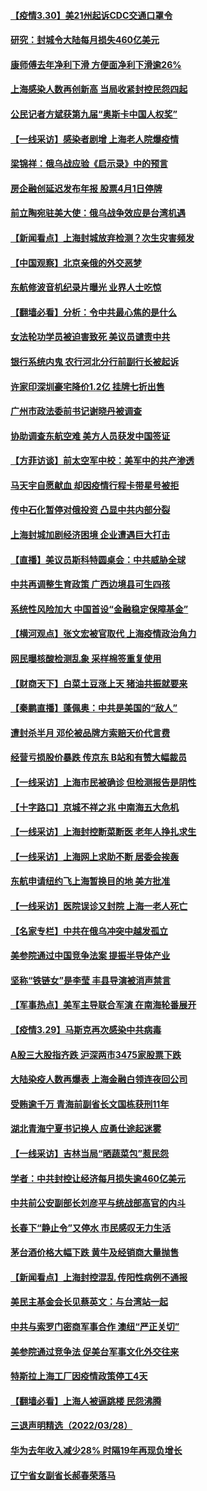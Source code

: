 #### [【疫情3.30】美21州起诉CDC交通口罩令](../pages/nsc413/n13681868.md) 
#### [研究：封城令大陆每月损失460亿美元](../pages/nsc413/n13683203.md) 
#### [康师傅去年净利下滑 方便面净利下滑逾26%](../pages/nsc413/n13682953.md) 
#### [上海感染人数再创新高 当局收紧封控民怨四起](../pages/nsc413/n13683136.md) 
#### [公民记者方斌获第九届“奥斯卡中国人权奖”](../pages/nsc413/n13683013.md) 
#### [【一线采访】感染者剧增 上海老人院爆疫情](../pages/nsc413/n13682806.md) 
#### [梁锦祥：俄乌战应验《启示录》中的预言](../pages/nsc413/n13682256.md) 
#### [房企融创延迟发布年报 股票4月1日停牌](../pages/nsc413/n13682326.md) 
#### [前立陶宛驻美大使：俄乌战争效应是台湾机遇](../pages/nsc413/n13682154.md) 
#### [【新闻看点】上海封城放弃检测？次生灾害频发](../pages/nsc413/n13681738.md) 
#### [【中国观察】北京亲俄的外交恶梦](../pages/nsc413/n13682222.md) 
#### [东航修波音机纪录片曝光 业界人士吃惊](../pages/nsc413/n13681599.md) 
#### [【翻墙必看】分析：令中共最心焦的是什么](../pages/nsc413/n13682145.md) 
#### [女法轮功学员被迫害致死 美议员谴责中共](../pages/nsc413/n13682069.md) 
#### [银行系统内鬼 农行河北分行前副行长被起诉](../pages/nsc413/n13682366.md) 
#### [许家印深圳豪宅降价1.2亿 挂牌七折出售](../pages/nsc413/n13682035.md) 
#### [广州市政法委前书记谢晓丹被调查](../pages/nsc413/n13682144.md) 
#### [协助调查东航空难 美方人员获发中国签证](../pages/nsc413/n13681776.md) 
#### [【方菲访谈】前太空军中校：美军中的共产渗透](../pages/nsc413/n13681422.md) 
#### [马天宇自愿献血 却因疫情行程卡带星号被拒](../pages/nsc413/n13681895.md) 
#### [传中石化暂停对俄投资 凸显中共内部分裂](../pages/nsc413/n13682268.md) 
#### [上海封城加剧经济困境 企业遭遇巨大打击](../pages/nsc413/n13681924.md) 
#### [【直播】美议员斯科特圆桌会：中共威胁全球](../pages/nsc413/n13681321.md) 
#### [中共再调整生育政策 广西边境县可生四孩](../pages/nsc413/n13682001.md) 
#### [系统性风险加大 中国首设“金融稳定保障基金”](../pages/nsc413/n13681956.md) 
#### [【横河观点】张文宏被官取代 上海疫情政治角力](../pages/nsc413/n13681839.md) 
#### [网民曝核酸检测乱象 采样棉签重复使用](../pages/nsc413/n13681793.md) 
#### [【财商天下】白菜土豆涨上天 猪油共振就要来](../pages/nsc413/n13681331.md) 
#### [【秦鹏直播】蓬佩奥：中共是美国的“敌人”](../pages/nsc413/n13681819.md) 
#### [遭封杀半月 邓伦被品牌方索赔天价代言费](../pages/nsc413/n13681649.md) 
#### [经营亏损股价暴跌 传京东 B站和有赞大幅裁员](../pages/nsc413/n13681629.md) 
#### [【一线采访】上海市民被确诊 但检测报告是阴性](../pages/nsc413/n13681644.md) 
#### [【十字路口】京城不祥之兆 中南海五大危机](../pages/nsc413/n13681057.md) 
#### [【一线采访】上海封控断菜断医 老年人挣扎求生](../pages/nsc413/n13680852.md) 
#### [【一线采访】上海网上求助不断 居委会挨轰](../pages/nsc413/n13681327.md) 
#### [东航申请纽约飞上海暂换目的地 美方批准](../pages/nsc413/n13681429.md) 
#### [【一线采访】医院误诊又封院 上海一老人死亡](../pages/nsc413/n13680719.md) 
#### [【名家专栏】中共在俄乌冲突中越发孤立](../pages/nsc413/n13681024.md) 
#### [美参院通过中国竞争法案 提振半导体产业](../pages/nsc413/n13681136.md) 
#### [坚称“铁链女”是李莹 丰县导演被消声禁言](../pages/nsc413/n13680909.md) 
#### [【军事热点】美军主导联合军演 在南海轮番展开](../pages/nsc413/n13679393.md) 
#### [【疫情3.29】马斯克再次感染中共病毒](../pages/nsc413/n13680482.md) 
#### [A股三大股指齐跌 沪深两市3475家股票下跌](../pages/nsc413/n13680474.md) 
#### [大陆染疫人数再爆表 上海金融白领连夜回公司](../pages/nsc413/n13680655.md) 
#### [受贿逾千万 青海前副省长文国栋获刑11年](../pages/nsc413/n13680718.md) 
#### [湖北青海宁夏书记换人 应勇仕途起迷雾](../pages/nsc413/n13680681.md) 
#### [【一线采访】吉林当局“晒蔬菜包”惹民怨](../pages/nsc413/n13680572.md) 
#### [学者：中共封控让经济每月损失逾460亿美元](../pages/nsc413/n13680436.md) 
#### [中共前公安副部长刘彦平与统战部高官的内斗](../pages/nsc413/n13680140.md) 
#### [长春下“静止令”又停水 市民感叹无力生活](../pages/nsc413/n13680371.md) 
#### [茅台酒价格大幅下跌 黄牛及经销商大量抛售](../pages/nsc413/n13679987.md) 
#### [【新闻看点】上海封控混乱 传阳性病例不通报](../pages/nsc413/n13679601.md) 
#### [美民主基金会长见蔡英文：与台湾站一起](../pages/nsc413/n13680270.md) 
#### [中共与索罗门密商军事合作 澳纽“严正关切”](../pages/nsc413/n13679744.md) 
#### [美参院通过竞争法 促美台军事文化外交往来](../pages/nsc413/n13680110.md) 
#### [特斯拉上海工厂因疫情政策停工4天](../pages/nsc413/n13679904.md) 
#### [【翻墙必看】上海人被逼跳楼 民怨沸腾](../pages/nsc413/n13679914.md) 
#### [三退声明精选（2022/03/28）](../pages/nsc413/n13680124.md) 
#### [华为去年收入减少28% 时隔19年再现负增长](../pages/nsc413/n13679743.md) 
#### [辽宁省女副省长郝春荣落马](../pages/nsc413/n13679965.md) 
